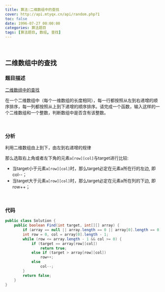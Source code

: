 ```yaml
---
title: 算法:二维数组中的查找
cover: http://api.mtyqx.cn/api/random.php?1
toc: false
date: 1996-07-27 00:00:00
categories: 算法题目
tags: [算法题目, 数组, 查找]
---
```


<br/>

<!--more-->

## 二维数组中的查找

### 题目描述

[二维数组中的查找](https://www.nowcoder.com/practice/abc3fe2ce8e146608e868a70efebf62e?tpId=13&tqId=11154&tPage=1&rp=1&ru=/ta/coding-interviews&qru=/ta/coding-interviews/question-ranking)

在一个二维数组中（每个一维数组的长度相同），每一行都按照从左到右递增的顺序排序，每一列都按照从上到下递增的顺序排序。请完成一个函数，输入这样的一个二维数组和一个整数，判断数组中是否含有该整数。

<br/>

### 分析

利用二维数组由上到下，由左到右递增的规律

那么选取右上角或者左下角的元素`a[row][col]`与target进行比较:

-   当target小于元素`a[row][col]`时，那么target必定在元素a所在行的左边, 即col--；
-   当target大于元素`a[row][col]`时，那么target必定在元素a所在列的下边, 即row++；

<br/>

### 代码

```java
public class Solution {
    public boolean Find(int target, int[][] array) {
        if (array == null || array.length == 0 || array[0].length == 0) return false;
        int row = 0, col = array[0].length - 1;
        while (row <= array.length - 1 && col >= 0) {
            if (target == array[row][col])
                return true;
            else if (target > array[row][col])
                row++;
            else
                col--;
        }
        return false;
    }
}
```

